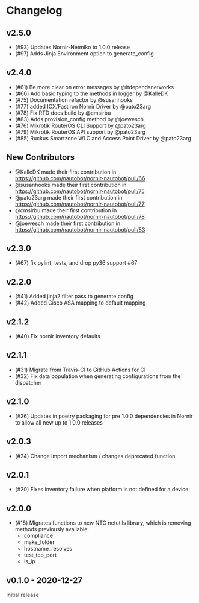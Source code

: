 # Changelog

## v2.5.0

- (#93) Updates Nornir-Netmiko to 1.0.0 release
- (#97) Adds Jinja Environment option to generate_config

## v2.4.0

- (#61) Be more clear on error messages by @itdependsnetworks
- (#66) Add basic typing to the methods in logger by @KalleDK
- (#75) Documentation refactor by @susanhooks
- (#77) added ICX/Fastiron Nornir Driver by @pato23arg
- (#78) Fix RTD docs build by @cmsirbu
- (#83) Adds provision_config method by @joewesch
- (#76) Mikrotik RouterOS CLI Support by @pato23arg
- (#79) Mikrotik RouterOS API support by @pato23arg
- (#85) Ruckus Smartzone WLC and Access Point Driver by @pato23arg

## New Contributors
* @KalleDK made their first contribution in https://github.com/nautobot/nornir-nautobot/pull/66
* @susanhooks made their first contribution in https://github.com/nautobot/nornir-nautobot/pull/75
* @pato23arg made their first contribution in https://github.com/nautobot/nornir-nautobot/pull/77
* @cmsirbu made their first contribution in https://github.com/nautobot/nornir-nautobot/pull/78
* @joewesch made their first contribution in https://github.com/nautobot/nornir-nautobot/pull/83

## v2.3.0

- (#67) fix pylint, tests, and drop py36 support #67

## v2.2.0

- (#41) Added jinja2 filter pass to generate config
- (#42) Added Cisco ASA mapping to default mapping

## v2.1.2

- (#40) Fix nornir inventory defaults

## v2.1.1

- (#31) Migrate from Travis-CI to GitHub Actions for CI
- (#32) Fix data population when generating configurations from the dispatcher

## v2.1.0

- (#26) Updates in poetry packaging for pre 1.0.0 dependencies in Nornir to allow all new up to 1.0.0 releases

## v2.0.3

- (#24) Change import mechanism / changes deprecated function

## v2.0.1

- (#20) Fixes inventory failure when platform is not defined for a device
## v2.0.0

- (#18) Migrates functions to new NTC netutils library, which is removing methods previously available:
  - compliance
  - make_folder
  - hostname_resolves
  - test_tcp_port
  - is_ip

## v0.1.0 - 2020-12-27

Initial release
